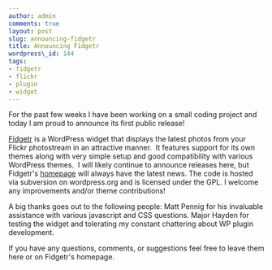 ```yaml
---
author: admin
comments: true
layout: post
slug: announcing-fidgetr
title: Announcing Fidgetr
wordpress\_id: 144
tags:
- fidgetr
- flickr
- plugin
- widget
---
```


For the past few weeks I have been working on a small coding project and today I am proud to announce its first public release!


[Fidgetr](/fidgetr/) is a WordPress widget that displays the latest photos from your Flickr photostream in an attractive manner.  It features support for its own themes along with very simple setup and good compatibility with various WordPress themes.  I will likely continue to announce releases here, but Fidgetr's [homepage](/fidgetr/) will always have the latest news.  The code is hosted via subversion on wordpress.org and is licensed under the GPL.  I welcome any improvements and/or theme contributions!

A big thanks goes out to the following people:
Matt Pennig for his invaluable assistance with various javascript and CSS questions.
Major Hayden for testing the widget and tolerating my constant chattering about WP plugin development.

If you have any questions, comments, or suggestions feel free to leave them here or on Fidgetr's homepage.
